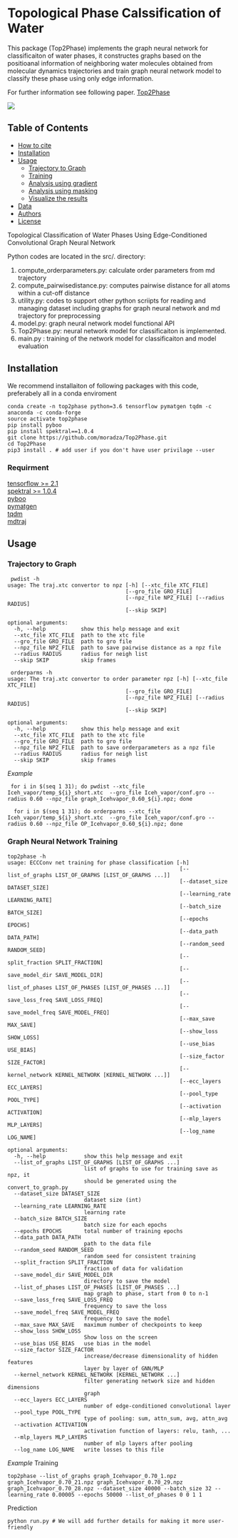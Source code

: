
# Topological Phase Calssification of Water

This package (Top2Phase) implements the graph neural network for classificaiton of water phases, it constructes graphs based on the positioanal information of neighboring water molecules obtained from molecular dynamics trajectories and train graph neural network model to classify these phase using only edge information.

For further information see following paper.
[Top2Phase](https://doi.org)

![](images/image.png)

## Table of Contents

- [How to cite](#how-to-cite)
- [Installation](#Installation)
- [Usage](#usage)
  - [Trajectory to Graph](#MD-Data-Processing)
  - [Training](#Graph-neural-network-training)
  - [Analysis using gradient](#Saliency-Map)
  - [Analysis using masking](#masking-Explaination)
  - [Visualize the results](#visualize-the-results)
- [Data](#data)
- [Authors](#authors)
- [License](#license)

Topological Classification of Water Phases Using Edge-Conditioned Convolutional Graph Neural Network  


Python codes are located in the src/. directory:


1. compute_orderparameters.py: calculate order parameters from md trajectory
2. compute_pairwisedistance.py: computes pairwise distance for all atoms within a cut-off distance 
3. utility.py: codes to support other python scriipts for reading and managing dataset including graphs for graph neural network and md trajectory for preprocessing
4. model.py: graph neural network model functional API
5. Top2Phase.py: neural network model for classificaiton is implemented. 
6. main.py : training of the network model for classificaiton and model evaluation 

## Installation
  We recommend installaiton of following packages with this code, preferabely all in a conda enviroment
  ```
  conda create -n top2phase python=3.6 tensorflow pymatgen tqdm -c anaconda -c conda-forge
  source activate top2phase 
  pip install pyboo
  pip install spektral==1.0.4
  git clone https://github.com/moradza/Top2Phase.git
  cd Top2Phase
  pip3 install . # add user if you don't have user privilage --user 
  ```
  ### Requirment
   [tensorflow >= 2.1](https://www.tensorflow.org)<br>
   [spektral >= 1.0.4](https://graphneural.network)<br>
   [pyboo](https://pyboo.readthedocs.io/en/latest/index.html) <br>
   [pymatgen](http://pymatgen.org)<br>
   [tqdm](https://tqdm.github.io)<br>
   [mdtraj](https://mdtraj.org/1.9.3/index.html)<br>
## Usage

### Trajectory to Graph

```
 pwdist -h
usage: The traj.xtc convertor to npz [-h] [--xtc_file XTC_FILE]
                                     [--gro_file GRO_FILE]
                                     [--npz_file NPZ_FILE] [--radius RADIUS]
                                     [--skip SKIP]

optional arguments:
  -h, --help           show this help message and exit
  --xtc_file XTC_FILE  path to the xtc file
  --gro_file GRO_FILE  path to gro file
  --npz_file NPZ_FILE  path to save pairwise distance as a npz file
  --radius RADIUS      radius for neigh list
  --skip SKIP          skip frames
```


```
 orderparms -h
usage: The traj.xtc convertor to order parameter npz [-h] [--xtc_file XTC_FILE]
                                     [--gro_file GRO_FILE]
                                     [--npz_file NPZ_FILE] [--radius RADIUS]
                                     [--skip SKIP]

optional arguments:
  -h, --help           show this help message and exit
  --xtc_file XTC_FILE  path to the xtc file
  --gro_file GRO_FILE  path to gro file
  --npz_file NPZ_FILE  path to save orderparameters as a npz file
  --radius RADIUS      radius for neigh list
  --skip SKIP          skip frames

```

*Example*
```
 for i in $(seq 1 31); do pwdist --xtc_file Iceh_vapor/temp_${i}_short.xtc  --gro_file Iceh_vapor/conf.gro --radius 0.60 --npz_file graph_Icehvapor_0.60_${i}.npz; done
 
  for i in $(seq 1 31); do orderparms --xtc_file Iceh_vapor/temp_${i}_short.xtc  --gro_file Iceh_vapor/conf.gro --radius 0.60 --npz_file OP_Icehvapor_0.60_${i}.npz; done
```




### Graph Neural Network Training
```
top2phase -h
usage: ECCConv net training for phase classification [-h]
                                                      [--list_of_graphs LIST_OF_GRAPHS [LIST_OF_GRAPHS ...]]
                                                      [--dataset_size DATASET_SIZE]
                                                      [--learning_rate LEARNING_RATE]
                                                      [--batch_size BATCH_SIZE]
                                                      [--epochs EPOCHS]
                                                      [--data_path DATA_PATH]
                                                      [--random_seed RANDOM_SEED]
                                                      [--split_fraction SPLIT_FRACTION]
                                                      [--save_model_dir SAVE_MODEL_DIR]
                                                      [--list_of_phases LIST_OF_PHASES [LIST_OF_PHASES ...]]
                                                      [--save_loss_freq SAVE_LOSS_FREQ]
                                                      [--save_model_freq SAVE_MODEL_FREQ]
                                                      [--max_save MAX_SAVE]
                                                      [--show_loss SHOW_LOSS]
                                                      [--use_bias USE_BIAS]
                                                      [--size_factor SIZE_FACTOR]
                                                      [--kernel_network KERNEL_NETWORK [KERNEL_NETWORK ...]]
                                                      [--ecc_layers ECC_LAYERS]
                                                      [--pool_type POOL_TYPE]
                                                      [--activation ACTIVATION]
                                                      [--mlp_layers MLP_LAYERS]
                                                      [--log_name LOG_NAME]

optional arguments:
  -h, --help            show this help message and exit
  --list_of_graphs LIST_OF_GRAPHS [LIST_OF_GRAPHS ...]
                        list of graphs to use for training save as npz, it
                        should be generated using the convert_to_graph.py
  --dataset_size DATASET_SIZE
                        dataset size (int)
  --learning_rate LEARNING_RATE
                        learning rate
  --batch_size BATCH_SIZE
                        batch size for each epochs
  --epochs EPOCHS       total number of training epochs
  --data_path DATA_PATH
                        path to the data file
  --random_seed RANDOM_SEED
                        random seed for consistent training
  --split_fraction SPLIT_FRACTION
                        fraction of data for validation
  --save_model_dir SAVE_MODEL_DIR
                        directory to save the model
  --list_of_phases LIST_OF_PHASES [LIST_OF_PHASES ...]
                        map graph to phase, start from 0 to n-1
  --save_loss_freq SAVE_LOSS_FREQ
                        frequency to save the loss
  --save_model_freq SAVE_MODEL_FREQ
                        frequency to save the model
  --max_save MAX_SAVE   maximum number of checkpoints to keep
  --show_loss SHOW_LOSS
                        Show loss on the screen
  --use_bias USE_BIAS   use bias in the model
  --size_factor SIZE_FACTOR
                        increase/decrease dimensionality of hidden features
                        layer by layer of GNN/MLP
  --kernel_network KERNEL_NETWORK [KERNEL_NETWORK ...]
                        filter generating network size and hidden dimensions
                        graph
  --ecc_layers ECC_LAYERS
                        number of edge-conditioned convolutional layer
  --pool_type POOL_TYPE
                        type of pooling: sum, attn_sum, avg, attn_avg
  --activation ACTIVATION
                        activation function of layers: relu, tanh, ...
  --mlp_layers MLP_LAYERS
                        number of mlp layers after pooling
  --log_name LOG_NAME   write losses to this file
```

*Example*
Training
```
top2phase --list_of_graphs graph_Icehvapor_0.70_1.npz graph_Icehvapor_0.70_21.npz graph_Icehvapor_0.70_29.npz graph_Icehvapor_0.70_28.npz --dataset_size 40000 --batch_size 32 --learning_rate 0.00005 --epochs 50000 --list_of_phases 0 0 1 1
```
Prediction
```
python run.py # We will add further details for making it more user-friendly
```
